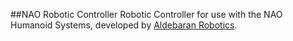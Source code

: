 ##NAO Robotic Controller
Robotic Controller for use with the NAO Humanoid Systems, developed by [Aldebaran Robotics](http://www.aldebaran-robotics.com).